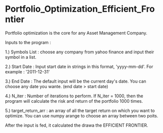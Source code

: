 # Portfolio_Optimization_Efficient_Frontier

Portfolio optimization is the core for any Asset Management Company.

Inputs to the program :

1.) Symbols List : choose any company from yahoo finance and input their symbol in a list.

2.) Start Date   : Input start date in strings in this format, 'yyyy-mm-dd'. For example : '2011-12-31' 

3.) End Date     : The default input will be the current day's date. You can choose any date you wante. (end date > start date)

4.) N_iter       : Number of iterations to perform. If N_iter = 1000, then the program will calculate the risk and return of the portfolio 1000 times.

5.) target_return_arr : an array of all the target return on which you want to optimize. You can use numpy arange to choose an array between two poits.

After the input is fed, it calculated the drawa the EFFICIENT FRONTIER.
